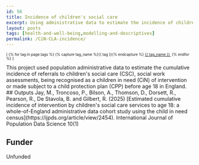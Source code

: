 ```yaml
---
id: 56
title: Incidence of children's social care
excerpt: Using administrative data to estimate the incidence of children's social care
layout: posts
tags: [health-and-well-being,modelling-and-descriptives]
permalink: /CiN-CLA-incidence/
---
```

<div>
  <p style="font-size:.7em;">
    [
    {% for tag in page.tags %}
      {% capture tag_name %}{{ tag }}{% endcapture %}
      <a href="/{{ tag_name }}"><nobr>{{ tag_name }}</nobr>&nbsp;</a>
    {% endfor %}
    ]
  </p>
</div>
This project used population administrative data to estimate the cumulative incidence of referrals to children's social care (CSC), social work assessments, being recognised as a children in need (CiN) of intervention or made subject to a child protection plan (CPP) before age 18 in England.
## Outputs
Jay, M., Troncoso, P., Bilson, A., Thomson, D., Dorsett, R., Pearson, R., De Stavola, B. and Gilbert, R. (2025) [Estimated cumulative incidence of intervention by children's social care services to age 18: a whole-of-England administrative data cohort study using the child in need census](https://ijpds.org/article/view/2454).  International Journal of Population Data Science 10(1)

## Funder
Unfunded
